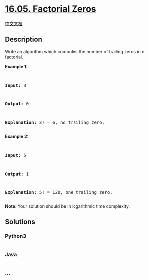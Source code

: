 # [16.05. Factorial Zeros](https://leetcode.cn/problems/factorial-zeros-lcci)

[中文文档](/lcci/16.05.Factorial%20Zeros/README.md)

## Description

<p>Write an algorithm which computes the number of trailing zeros in n factorial.</p>
<p><strong>Example 1:</strong></p>
<pre>

<strong>Input:</strong> 3

<strong>Output:</strong> 0

<strong>Explanation:</strong>&nbsp;3! = 6, no trailing zero.</pre>

<p><strong>Example&nbsp;2:</strong></p>
<pre>

<strong>Input:</strong> 5

<strong>Output:</strong> 1

<strong>Explanation:</strong>&nbsp;5! = 120, one trailing zero.</pre>

<p><b>Note:&nbsp;</b>Your solution should be in logarithmic time complexity.</p>

## Solutions

<!-- tabs:start -->

### **Python3**

```python

```

### **Java**

```java

```

### **...**

```

```

<!-- tabs:end -->
